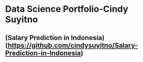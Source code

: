 # Data Science Portfolio-Cindy Suyitno

## (Salary Prediction in Indonesia)(https://github.com/cindysuyitno/Salary-Prediction-in-Indonesia)
